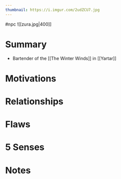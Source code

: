 ```yaml
---
thumbnail: https://i.imgur.com/2udZCU7.jpg
---
```

#npc
![[zura.jpg|400]]

# Summary
- Bartender of the [[The Winter Winds]] in [[Yartar]]

# Motivations
# Relationships
# Flaws
# 5 Senses
# Notes
